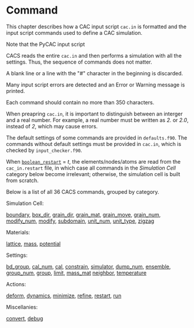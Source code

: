 # Command

This chapter describes how a CAC input script `cac.in` is formatted and the input script commands used to define a CAC simulation.

Note that the PyCAC input script 

CACS reads the entire `cac.in` and then performs a simulation with all the settings. Thus, the sequence of commands does not matter.

A blank line or a line with the "\#" character in the beginning is discarded.

Many input script errors are detected and an Error or Warning message is printed.

Each command should contain no more than 350 characters.

When preapring `cac.in`, it is important to distinguish between an interger and a real number. For example, a real number must be written as _2._ or _2.0_, instead of _2_, which may cause errors.

The default settings of some commands are provided in `defaults.f90`. The commands without default settings must be provided in `cac.in`, which is checked by `input_checker.f90`.

When [`boolean_restart`](restart.md) = _t_, the elements/nodes/atoms are read from the `cac_in.restart` file, in which case all commands in the _Simulation Cell_ category below become irrelevant; otherwise, the simulation cell is built from scratch.

Below is a list of all 36 CACS commands, grouped by category.

Simulation Cell:

[boundary](boundary.md), [box_dir](box_dir.md), [grain\_dir](grain_dir.md), [grain\_mat](grain_mat.md), [grain\_move](grain_move.md), [grain\_num](grain_num.md), [modify\_num](modify_num.md), [modify](modify.md), [subdomain](subdomain.md), [unit_num](unit_num.md), [unit_type](unit_type.md), [zigzag](zigzag.md)

Materials:

[lattice](lattice.md), [mass](mass.md), [potential](potential.md)

Settings:

[bd\_group](bd_group.md), [cal\_num](cal_num.md), [cal](cal.md), [constrain](constrain.md), [simulator](simulator.md), [dump\_num](dump_num.md), [ensemble](ensemble.md), [group\_num](group_num.md), [group](group.md), [limit](limit.md), [mass_mat](mass_mat.md) [neighbor](neighbor.md), [temperature](temperature.md)

Actions:

[deform](deform.md), [dynamics](dynamics.md), [minimize](minimize.md), [refine](refine.md), [restart](restart.md), [run](run.md)

Miscellanies:

[convert](convert.md), [debug](debug.md)